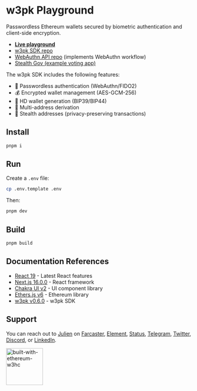 # w3pk Playground

Passwordless Ethereum wallets secured by biometric authentication and client-side encryption.

- [**Live playground**](http://w3pk.w3hc.org)
- [w3pk SDK repo](https://github.com/w3hc/w3pk)
- [WebAuthn API repo](https://github.com/julienbrg/nestjs-webauthn) (implements WebAuthn workflow)
- [Stealth Gov (example voting app)](https://github.com/w3hc/stealth-gov)

The w3pk SDK includes the following features:

- 🔐 Passwordless authentication (WebAuthn/FIDO2)
- 💰 Encrypted wallet management (AES-GCM-256)
- 🌱 HD wallet generation (BIP39/BIP44)
- 🔢 Multi-address derivation
- 🥷 Stealth addresses (privacy-preserving transactions)

## Install

```bash
pnpm i
```

## Run

Create a `.env` file:

```bash
cp .env.template .env
```

Then:

```bash
pnpm dev
```

## Build

```bash
pnpm build
```

## Documentation References

- [React 19](https://react.dev/blog/2024/12/05/react-19) - Latest React features
- [Next.js 16.0.0](https://nextjs.org/docs) - React framework
- [Chakra UI v2](https://v2.chakra-ui.com/) - UI component library
- [Ethers.js v6](https://docs.ethers.org/v6/) - Ethereum library
- [w3pk v0.6.0](https://github.com/w3hc/w3pk) - w3pk SDK

## Support

You can reach out to [Julien](https://github.com/julienbrg) on [Farcaster](https://warpcast.com/julien-), [Element](https://matrix.to/#/@julienbrg:matrix.org), [Status](https://status.app/u/iwSACggKBkp1bGllbgM=#zQ3shmh1sbvE6qrGotuyNQB22XU5jTrZ2HFC8bA56d5kTS2fy), [Telegram](https://t.me/julienbrg), [Twitter](https://twitter.com/julienbrg), [Discord](https://discordapp.com/users/julienbrg), or [LinkedIn](https://www.linkedin.com/in/julienberanger/).

<img src="https://bafkreid5xwxz4bed67bxb2wjmwsec4uhlcjviwy7pkzwoyu5oesjd3sp64.ipfs.w3s.link" alt="built-with-ethereum-w3hc" width="100"/>
